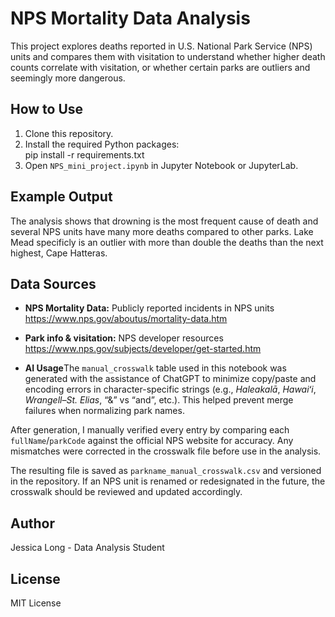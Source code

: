 # NPS Mortality Data Analysis

This project explores deaths reported in U.S. National Park Service (NPS) units and compares them with visitation to understand whether higher death counts correlate with visitation, or whether certain parks are outliers and seemingly more dangerous.

## How to Use
1. Clone this repository.
2. Install the required Python packages:  
   pip install -r requirements.txt
3. Open `NPS_mini_project.ipynb` in Jupyter Notebook or JupyterLab.


## Example Output
The analysis shows that drowning is the most frequent cause of death and several NPS units have many more deaths compared to other parks. Lake Mead specificly is an outlier with more than double the deaths than the next highest, Cape Hatteras. 


## Data Sources
- **NPS Mortality Data:** Publicly reported incidents in NPS units https://www.nps.gov/aboutus/mortality-data.htm

- **Park info & visitation:** NPS developer resources https://www.nps.gov/subjects/developer/get-started.htm

- **AI Usage**The `manual_crosswalk` table used in this notebook was generated with the assistance of ChatGPT to minimize copy/paste and encoding errors in character-specific strings (e.g., *Haleakalā*, *Hawaiʻi*, *Wrangell–St. Elias*, “&” vs “and”, etc.). This helped prevent merge failures when normalizing park names.

 After generation, I manually verified every entry by comparing each `fullName`/`parkCode` against the official NPS website for accuracy. Any mismatches were corrected in the crosswalk file before use in the analysis.

The resulting file is saved as `parkname_manual_crosswalk.csv` and versioned in the repository. If an NPS unit is renamed or redesignated in the future, the crosswalk should be reviewed and updated accordingly.

## Author
Jessica Long - Data Analysis Student

## License
MIT License
